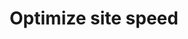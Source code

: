 ---
pcx_content_type: navigation
title: Optimize site speed
external_link: /learning-paths/optimize-site-speed/
_build:
  publishResources: false
  render: never
---